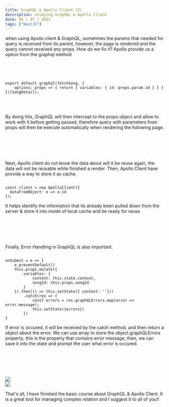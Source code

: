 ```yaml
---
title: GraphQL & Apollo Client (2)
description: studying GraphQL & Apollo Client
date: 06 / 07 / 2021
tags: ["NextJS"]
---
```


<p>when using Apollo client & GraphQL,
sometimes the params that needed for query is received from its parent, 
however, the page is rendered and the query cannot received any props.
How do we fix it? Apollo provide us a option from the graphql method</p>
<br/><br/>
<pre class="language-jsx" ><code>
export default graphql(fetchSong, {
    options: props => { return { variables: { id: props.param.id } } }
})(SongDetail);</code></pre>
<br/><br/>
<p>By doing this, GraphQL will then intercept to the props object 
and allow to work with it before getting passed,
therefore query with parameters from props will then be execute automatically when rendering the following page.</p>
<br/><br/><br/><br/>

<p>Next, Apollo client do not know the data about will it be reuse again,
the data will not be reusable while finished a render.
Then, Apollo Client have provide a way to store it as cache.</p>
<pre class="language-jsx" ><code>
const client = new ApolloClient({
  dataFromObject: o => o.id
});
</code></pre>
<p>It helps identify the information that its already been pulled down from the server &
 store it into inside of local cache and be ready for reuse.</p>
<br/><br/><br/><br/>

<p>Finally, Error Handling in GraphQL is also important.</p>

<pre class="language-jsx" ><code>
onSubmit = e => {
	e.preventDefault()
	this.props.mutate({
		variables: {
			content: this.state.content,
			songId: this.props.songId
		}
	}).then(() => this.setState({ content: ''}))
		.catch(res => {
			const errors = res.graphQLErrors.map(error => error.message);
			this.setState({errors})
		})
}</code></pre>

<p>If error is occured, it will be received by the catch method, and then return a object about the error.
We can use array to store the object.graphQLErrors property, this is the property that contains error message,
then, we can save it into the state and prompt the user what error is occured.</p>
<br/><br/><br/><br/>

<Image layout='fill' src='/image/Blog/20210706-0250/20210706-0001.png'></Image><br/>
<Image layout='fill' src='/image/Blog/20210706-0250/20210706-0002.png'></Image><br/>

<p>That's all, I have finished the basic course about GraphQL & Apollo Client.
It is a great tool for managing complex relation and I suggest it to all of you!!</p>
